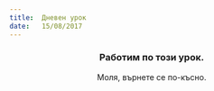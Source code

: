 ```yaml
---
title:  Дневен урок
date:   15/08/2017
---
```


### <center>Работим по този урок.</center>
<center>Моля, върнете се по-късно.</center>